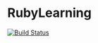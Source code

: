 # RubyLearning

[![Build Status](https://travis-ci.org/ReenExeStudyTools/RubyLearning.svg?branch=master)](https://travis-ci.org/ReenExeStudyTools/RubyLearning)